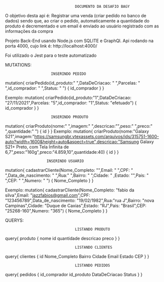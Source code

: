                                     DOCUMENTO DA DESAFIO BAGY

O objetivo desta api é: Registrar uma venda (criar pedido no banco de dados) sendo que, ao criar o pedido, automaticamente a quantidade do produto é decrementado e um email é enviado ao usuário registrado com as informações da compra
   

Projeto Back-End usando Node.js com SQLITE e GraphQl.
Api rodando na porta 4000, cujo link é: http://localhost:4000/ 
 
Foi utilizado o Jest para o teste automatizado

MUTATIONS:

                         INSERINDO PEDIDO
mutation{
  criarPedido(id_produto:" ",DataDeCriacao: " ",Parcelas: " ",id_comprador: " ",Status: " ") {
    id_comprador
  }
}

Exemplo:
    mutation{
      criarPedido(id_produto:"1",DataDeCriacao: "27/11/2021",Parcelas: "5",id_comprador: "1",Status: "efetuado") {
        id_comprador
      }
    }

                         INSERINDO PRODUTO
mutation{
  criarProduto(nome:" ",imagem:" ",descricao:"",peso:" ",preco:" ",quantidade:" ") {
      id
  }
}
Exemplo:
    mutation{
      criarProduto(nome:"Galaxy S21",imagem:"https://samsungbr.vtexassets.com/arquivos/ids/315751-1600-auto?width=1600&height=auto&aspect=true",descricao:"Samsung Galaxy S21+ Preto, com Tela Infinita de 6,7",peso:"160g",preco:"4.859,10",quantidade:40) {
          id
      }
    }

                       INSERINDO USUARIO

mutation{
  cadastrarCliente(Nome_Completo: "",Email: " ",CPF: " ",Data_de_nascimento: " ",Rua:" ",Bairro: " ",Cidade: " ,Estado: "",Pais: " ",CEP: " ",Numero: " ") {
     Nome_Completo
  }
}

Exemplo:
    mutation{
      cadastrarCliente(Nome_Completo: "fabio da silva",Email: "jazzfabios@gmail.com",CPF: "123456789",Data_de_nascimento: "19/02/1982",Rua:"rua J",Bairro: "nova Campinas",Cidade: "Duque de Caxias",Estado: "RJ",Pais: "Brasil",CEP: "25268-160",Numero: "365") {
        Nome_Completo
      }
    }

QUERYS:

                                    LISTANDO PRODUTO

query{
  produto {
    nome
    id
    quantidade
    descricao
    preco
  }
}

                                    LISTANDO CLIENTES
query{
   clientes {
     id
    Nome_Completo
    Bairro
    Cidade
    Email
    Estado
    CEP
  }
}

                                    LISTANDO PEDIDOS
query{
  pedidos {
    id_comprador
    id_produto
    DataDeCriacao
    Status
  }
}


